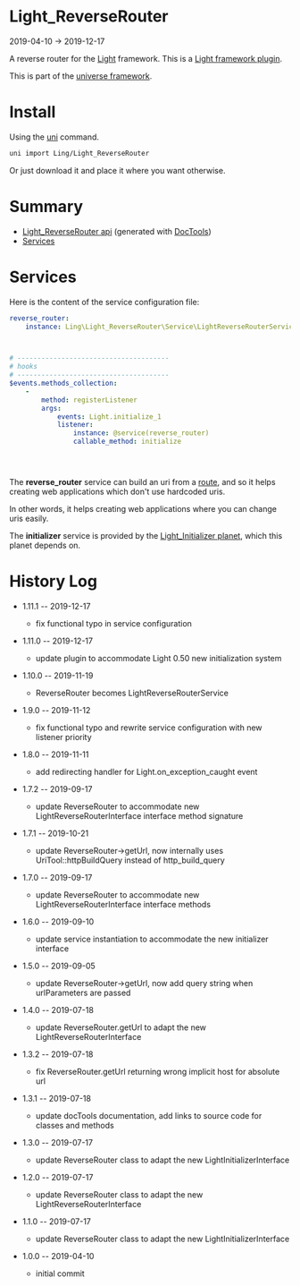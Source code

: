 Light_ReverseRouter
===========
2019-04-10 -> 2019-12-17



A reverse router for the [Light](https://github.com/lingtalfi/Light) framework.
This is a [Light framework plugin](https://github.com/lingtalfi/Light/blob/master/doc/pages/plugin.md).



This is part of the [universe framework](https://github.com/karayabin/universe-snapshot).


Install
==========
Using the [uni](https://github.com/lingtalfi/universe-naive-importer) command.
```bash
uni import Ling/Light_ReverseRouter
```

Or just download it and place it where you want otherwise.






Summary
===========
- [Light_ReverseRouter api](https://github.com/lingtalfi/Light_ReverseRouter/blob/master/doc/api/Ling/Light_ReverseRouter.md) (generated with [DocTools](https://github.com/lingtalfi/DocTools))
- [Services](#services)





Services
=========

Here is the content of the service configuration file:

```yaml
reverse_router:
    instance: Ling\Light_ReverseRouter\Service\LightReverseRouterService



# --------------------------------------
# hooks
# --------------------------------------
$events.methods_collection:
    -
        method: registerListener
        args:
            events: Light.initialize_1
            listener:
                instance: @service(reverse_router)
                callable_method: initialize





```

The **reverse_router** service can build an uri from a [route](https://github.com/lingtalfi/Light/blob/master/doc/pages/route.md),
and so it helps creating web applications which don't use hardcoded uris.

In other words, it helps creating web applications where you can change uris easily. 


The **initializer** service is provided by the [Light_Initializer planet](https://github.com/lingtalfi/Light_Initializer), which this planet depends on.






History Log
=============

- 1.11.1 -- 2019-12-17

    - fix functional typo in service configuration
    
- 1.11.0 -- 2019-12-17

    - update plugin to accommodate Light 0.50 new initialization system

- 1.10.0 -- 2019-11-19

    - ReverseRouter becomes LightReverseRouterService 
    
- 1.9.0 -- 2019-11-12

    - fix functional typo and rewrite service configuration with new listener priority 
    
- 1.8.0 -- 2019-11-11

    - add redirecting handler for Light.on_exception_caught event 
    
- 1.7.2 -- 2019-09-17

    - update ReverseRouter to accommodate new LightReverseRouterInterface interface method signature 
    
- 1.7.1 -- 2019-10-21

    - update ReverseRouter->getUrl, now internally uses UriTool::httpBuildQuery instead of http_build_query
    
- 1.7.0 -- 2019-09-17

    - update ReverseRouter to accommodate new LightReverseRouterInterface interface methods 
    
- 1.6.0 -- 2019-09-10

    - update service instantiation to accommodate the new initializer interface
    
- 1.5.0 -- 2019-09-05

    - update ReverseRouter->getUrl, now add query string when urlParameters are passed
    
- 1.4.0 -- 2019-07-18

    - update ReverseRouter.getUrl to adapt the new LightReverseRouterInterface
    
- 1.3.2 -- 2019-07-18

    - fix ReverseRouter.getUrl returning wrong implicit host for absolute url
    
- 1.3.1 -- 2019-07-18

    - update docTools documentation, add links to source code for classes and methods
        
- 1.3.0 -- 2019-07-17

    - update ReverseRouter class to adapt the new LightInitializerInterface
    
- 1.2.0 -- 2019-07-17

    - update ReverseRouter class to adapt the new LightReverseRouterInterface
    
- 1.1.0 -- 2019-07-17

    - update ReverseRouter class to adapt the new  LightInitializerInterface
    
- 1.0.0 -- 2019-04-10

    - initial commit